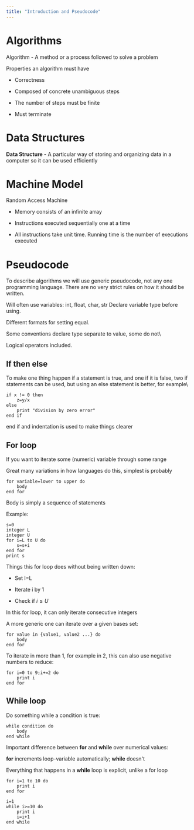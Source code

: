 ```yaml
---
title: "Introduction and Pseudocode"
---
```


# Algorithms

Algorithm - A method or a process followed to solve a problem

Properties an algorithm must have

- Correctness

- Composed of concrete unambiguous steps

- The number of steps must be finite

- Must terminate

# Data Structures

**Data Structure** - A particular way of storing and organizing data in
a computer so it can be used efficiently

# Machine Model

Random Access Machine

- Memory consists of an infinite array

- Instructions executed sequentially one at a time

- All instructions take unit time. Running time is the number of
  executions executed

# Pseudocode

To describe algorithms we will use generic pseudocode, not any one
programming language.
There are no very strict rules on how it should be written.

Will often use variables: int, float, char, str
Declare variable type before using.

Different formats for setting equal.

Some conventions declare type separate to value, some do not\

Logical operators included.

## If then else

To make one thing happen if a statement is true, and one if it is false,
two if statements can be used, but using an else statement is better,
for example\

```
if x != 0 then
    z=y/x
else
    print "division by zero error"
end if
```

end if and indentation is used to make things clearer

## For loop

If you want to iterate some (numeric) variable through some range

Great many variations in how languages do this, simplest is probably

```
for variable=lower to upper do
    body
end for
```

Body is simply a sequence of statements

Example:

```
s=0
integer L
integer U
for i=L to U do
    s=s+i
end for
print s
```

Things this for loop does without being written down:

- Set I=L

- Iterate i by 1

- Check if $i\leqslant U$

In this for loop, it can only iterate consecutive integers

A more generic one can iterate over a given bases set:

```
for value in {value1, value2 ...} do
    body
end for
```

To iterate in more than 1, for example in 2, this can also use negative
numbers to reduce:

```
for i=0 to 9;i+=2 do
    print i
end for
```

## While loop

Do something while a condition is true:

```
while condition do
    body
end while
```

Important difference between **for** and **while** over numerical
values:

**for** increments loop-variable automatically; **while** doesn't

Everything that happens in a **while** loop is explicit, unlike a for
loop

```
for i=1 to 10 do
    print i
end for
```

```
i=1
while i>=10 do
    print i
    i=i+1
end while
```
